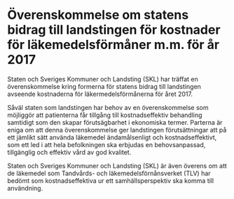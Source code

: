 # Överenskommelse om statens bidrag till landstingen för kostnader för läkemedelsförmåner m.m. för år 2017

Staten och Sveriges Kommuner och Landsting (SKL) har träffat en överenskommelse kring formerna för statens bidrag till landstingen avseende kostnaderna för läkermedelsförmånerna för året 2017\.


Såväl staten som landstingen har behov av en överenskommelse som möjliggör att patienterna får tillgång till kostnadseffektiv behandling samtidigt som den skapar förutsägbarhet i ekonomiska termer. Parterna är eniga om att denna överenskommelse ger landstingen förutsättningar att på ett jämlikt sätt använda läkemedel ändamålsenligt och kostnadseffektivt, som ett led i att hela befolkningen ska erbjudas en behovsanpassad, tillgänglig och effektiv vård av god kvalitet.

Staten och Sveriges Kommuner och Landsting (SKL) är även överens om att de läkemedel som Tandvårds\- och läkemedelsförnånsverket (TLV) har bedömt som kostnadseffektiva ur ett samhällsperspektiv ska komma till användning.
